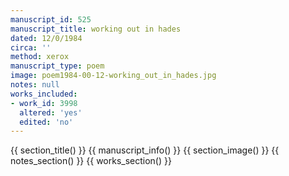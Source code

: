 ```yaml
---
manuscript_id: 525
manuscript_title: working out in hades
dated: 12/0/1984
circa: ''
method: xerox
manuscript_type: poem
image: poem1984-00-12-working_out_in_hades.jpg
notes: null
works_included:
- work_id: 3998
  altered: 'yes'
  edited: 'no'
---
```


{{ section_title() }}
{{ manuscript_info() }}
{{ section_image() }}
{{ notes_section() }}
{{ works_section() }}
